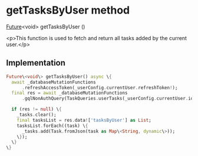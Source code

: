 


# getTasksByUser method








[Future](https:api.flutter.dev/flutter/dart-async/Future-class.html)&lt;void\> getTasksByUser
()





\<p\>This function is used to fetch and return all tasks added by the current user.\</p\>



## Implementation

```dart
Future\<void\> getTasksByUser() async \{
  await _databaseMutationFunctions
      .refreshAccessToken(_userConfig.currentUser.refreshToken!);
  final res = await _databaseMutationFunctions
      .gqlNonAuthQuery(TaskQueries.userTasks(_userConfig.currentUser.id!));

  if (res != null) \{
    _tasks.clear();
    final tasksList = res.data!['tasksByUser'] as List;
    tasksList.forEach((task) \{
      _tasks.add(Task.fromJson(task as Map\<String, dynamic\>));
    \});
  \}
\}
```







